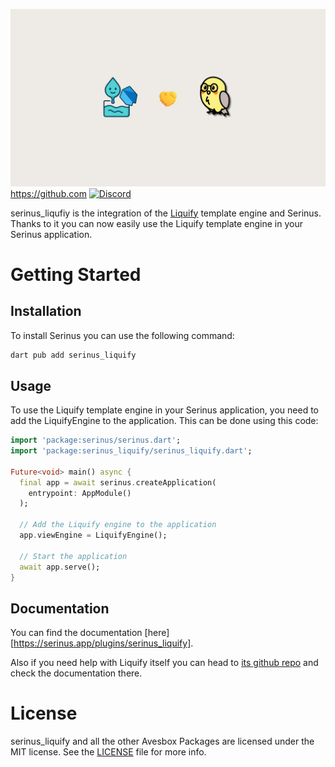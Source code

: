 ![Serinus Banner](https://raw.githubusercontent.com/avesbox/serinus_liquify/main/assets/serinus_liquify.png)
https://github.com
[![Discord](https://img.shields.io/discord/1099781506978807919?logo=discord&logoColor=white)](https://discord.gg/FPwH2fEUVF)

serinus_liqufiy is the integration of the [Liquify](https://github.com/kingwill101/liquify) template engine and Serinus. Thanks to it you can now easily use the Liquify template engine in your Serinus application.

# Getting Started

## Installation

To install Serinus you can use the following command:

```bash
dart pub add serinus_liquify
```

## Usage

To use the Liquify template engine in your Serinus application, you need to add the LiquifyEngine to the application. This can be done using this code:

```dart
import 'package:serinus/serinus.dart';
import 'package:serinus_liquify/serinus_liquify.dart';

Future<void> main() async {
  final app = await serinus.createApplication(
    entrypoint: AppModule()
  );

  // Add the Liquify engine to the application
  app.viewEngine = LiquifyEngine();

  // Start the application
  await app.serve();
}
```

## Documentation

You can find the documentation [here][https://serinus.app/plugins/serinus_liquify].

Also if you need help with Liquify itself you can head to [its github repo](https://github.com/kingwill101/liquify) and check the documentation there.

# License

serinus_liquify and all the other Avesbox Packages are licensed under the MIT license. See the [LICENSE](LICENSE) file for more info.
